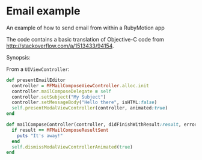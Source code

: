 # Email example

An example of how to send email from within a RubyMotion app

The code contains a basic translation of Objective-C code from http://stackoverflow.com/a/1513433/94154.

Synopsis:

From a `UIViewController`:

```ruby
def presentEmailEditor
  controller = MFMailComposeViewController.alloc.init
  controller.mailComposeDelegate = self
  controller.setSubject("My Subject")
  controller.setMessageBody("Hello there", isHTML:false)
  self.presentModalViewController(controller, animated:true)
end

def mailComposeController(controller, didFinishWithResult:result, error:error)
  if result == MFMailComposeResultSent
    puts "It's away!"
  end
  self.dismissModalViewControllerAnimated(true)
end
```